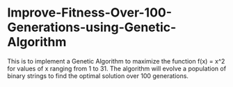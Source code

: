 # Improve-Fitness-Over-100-Generations-using-Genetic-Algorithm
This is to implement a Genetic Algorithm to maximize the function f(x) = x^2 for values of x ranging from 1 to 31. The algorithm will evolve a population of binary strings to find the optimal solution over 100 generations.
